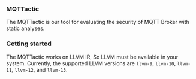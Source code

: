 ### MQTTactic
The MQTTactic is our tool for evaluating the security of MQTT Broker with static analyses.


### Getting started
The MQTTactic works on LLVM IR, So LLVM must be available in your system. Currently, the supported LLVM versions are `llvm-9`, `llvm-10`, `llvm-11`, `llvm-12`, and `llvm-13`.

